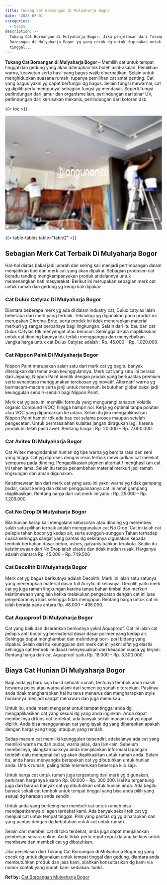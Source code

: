 ```yaml
---
title: Tukang Cat Boroangan di Mulyaharja Bogor
date: '2025-07-01'
categories:
  - biaya
description: >-
  Tukang Cat Boroangan di Mulyaharja Bogor. Jika penjelasan dari Tukang Cat
  Boroangan di Mulyaharja Bogor yg yang cocok dg untuk digunakan untuk tempat
  tinggal...
---
```


**Tukang Cat Boroangan di Mulyaharja Bogor** – Memilih cat untuk tempat tinggal dan gedung yang akan diterapkan tdk boleh asal-asalan. Pemilihan warna, keawetan serta hasil yang bagus wajib diperhatikan. Selain untuk menghidupkan suasana rumah, rupanya pemilihan cat amat penting. Cat yang bagus yakni yg dapat berfungsi dg bagus. Selain fungsi mewarnai, cat yg dipilih perlu mempunyai sebagian fungsi yg mendasar. Seperti fungsi perlindungan dari jamur dan organisme lain, perlindungan dari sinar UV, perlindungan dari kerusakan mekanis, perlindungan dari kotoran dsb.

{{< toc >}}

![Tukang Cat Boroangan di Mulyaharja Bogor](/images/jasa-cat-murah27.png)

{{< table-tables table="table2" >}}

## Sebagian Merk Cat Terbaik Di Mulyaharja Bogor

Hal-hal diatas bakal jadi lumrah dan sering kali menjadi pertimbangan dalam menjadikan tipe dan merk cat yang akan dipakai. Sebagian produsen cat beradu tanding mengkampanyekan produk andalannya untuk memenangkan hati masyarakat. Berikut ini merupakan sebagian merk cat untuk rumah dan gedung yg kerap kali dipakai:

### Cat Dulux Catylac Di Mulyaharja Bogor

Diantara beberapa merk yg ada di dalam industry cat, Dulux catylax ialah beberapa dari merk yang terbaik. Teknologi yg digunakan pada produk ini merupakan Chroma-Brite, serta produk ini tidak menerapkan material merkuri yg sangat berbahaya bagi lingkungan. Selain dari itu bau dari cat Dulux Catylac tdk menyengat atau beracun. Sehingga dikala diaplikasikan untuk cat dinding baunya tdk terlalu mengganggu dan menyebalkan. Jangka harga untuk cat Dulux Catylac adalah : Rp. 45.000 – Rp. 1.020.000.

### Cat Nippon Paint Di Mulyaharja Bogor

Nippon Paint merupakan salah satu dari merk cat yg begitu banyak diterapkan dan tenar akan keunggulannya. Merk cat yang satu ini berasal dari Jepang, Nippon Paint identik dengan produk yang berkualitas premium serta senantiasa menggunakan terobosan yg inovatif. Alternatif warna yg bermacam-macam serta janji untuk memenuhi kebutuhan global bakal jadi keunggulan sendiri-sendiri bagi Nippon Paint.

Merk cat yg satu ini memiliki formula yang mengurangi tahapan Volatile organic Compund (VOC) hingga hampir nol. Kerja yg optimal tanpa polutan atau VOC yang dipancarkan ke udara. Selain itu jika mengaplikasikan Nippon Paint hampir tdk ada bau cat selama proses maupun setelah pengecetan. Untuk permasalahan kulaitas jangan diragukan lagi, karena produk ini telah pasti awet. Bentang harga : Rp. 20.000 – Rp. 2.000.000.

### Cat Avitex Di Mulyaharja Bogor

Cat Avitex mengindahkan hunian dg tipe warna yg bercita rasa dan seni yang tinggi. Cat yg diproses dengan resin terbaik mewujudkan cat melekat sempurna pada dinding. Pengaplikasian pigmen alternatif menghasilkan cat ini tahan lama. Selain itu tanpa penambahan material merkuri jadi ramah lingkungan dan aman digunakan.

Keistimewaan lain dari merk cat yang satu ini yakni warna yg tidak gampang pudar, cepat kering dan dalam pengguanaanya cat ini amat gampang diaplikasikan. Rentang harga dari cat merk ini yaitu : Rp. 25.000 – Rp. 1.206.000.

### Cat No Drop Di Mulyaharja Bogor

Bila hunian kerap kali mengalami kebocoran atau dinding yg merembes salah satu pilihan terbaik adalah menggunakan cat No Drop. Cat ini ialah cat pelapis tahan bocor yg kedap air, serta sungguh-sungguh Tahan terhadap cuaca sehingga sangat yang pantas dg sekiranya digunakan kepada tembok berbahan dasar beton, asbes, galvanis bahkan terakota. Sealin itu keistimewaan dari No Drop ialah elastis dan tidak mudah rusak. Harganya adalah diantara Rp. 45.000 – Rp. 749.500

### Cat Decolith Di Mulyaharja Bogor

Merk cat yg bagus berikutnya adalah Decolith. Merk ini ialah satu satunya yang menerapkan material dasar full Acrylic di kelasnya. Decolih yaitu merk cat yg juga ramah lingkungan karena tanpa bahan timbal dan merkuri. keistimewaan yang lain ketika melakukan pengecatan dengan cat ini luas penyebarannya luas sehingga tidak mengapur. Rentang harga untuk cat ini ialah berada pada antara Rp. 48.000 – 496.000.

### Cat Aquaproof Di Mulyaharja Bogor

Cat yang baik dan disarankan berikutnya yakni Aquaproof. Cat ini ialah cat pelapis anti bocor yg bermaterial dasar dasar polimer yang kedap air. Sehingga dapat menghambat dan melindungi pori- pori bidang yang dipakai. Selain dari itu keunggulan dari merk cat ini yakni sifat yg elastis sehingga cat tembok ini dapat menyesuaikan dari keaadan cuaca yg terjadi. Rentang harga dari cat Aquaproof yaitu Rp. 18.000 – Rp. 3.300.000.

## Biaya Cat Hunian Di Mulyaharja Bogor

Bagi anda yg baru saja build sebuah rumah, tentunya tembok anda masih bewarna polos atau warna alami dari semen yg sudah diterapkan. Pastinya anda tidak mengharapkan hal itu terus menerus dan mengharapkan style huniannya menjadi sangat menawan dan juga memukau.

Untuk itu, anda mesti mengecat untuk tempat tinggal anda dg mengaplikasikan cat yang sesuai dg yang anda inginkan. Anda dapat membelinya di kios cat terdekat, ada banyak sekali macam cat yg dapat dipilih. Anda bisa menggunakan cat yang layak dg yang diharapkan apakah dengan harga yang tinggi ataupun yang rendah.

Setiap macam cat memiliki keunggulan tersendiri, adakalanya ada cat yang memiliki warna mudah pudar, warna jelas, dan lain-lain. Sebelum membelinya, alangkah baiknya anda menjalankan informasi lapangan terlebih dulu mengenai cat yg akan diaplikasikan untuk rumah anda. Selain itu, anda harus menyangka berapakah cat yg dibutuhkan untuk hunian anda. Untuk rumah, paling tidak memerlukan beberapa kilo saja.

Untuk harga cat untuk rumah juga tergantung dari merk yg digunakan, perkiraan harganya kisaran Rp. 80.000 – Rp. 300.000. Hal itu tergantung juga dari barapa banyak cat yg dibutuhkan untuk hunian anda. Ada begitu banyak sekali cat tembok untuk tempat tinggal yang bisa anda pilih yang sesuai dg harapan anda sendiri.

Untuk anda yang berkeinginan membeli cat untuk rumah bisa mendapatkannya di agen terdekat kami. Ada banyak sekali tok cat yg menjual cat untuk tempat tinggal. Pilih yang pantas dg yg diharapkan dan yang pantas dengan dg kebutuhan untuk cat untuk rumah.

Selain dari membeli cat di toko terdekat, anda juga dapat menjalankan pembelian secara online. Anda tidak perlu repot-repot datang ke kios untuk membawa dan membeli cat yg dibutuhkan.

Jika penjelasan dari Tukang Cat Boroangan di Mulyaharja Bogor yg yang cocok dg untuk digunakan untuk tempat tinggal dan gedung. diantara anda membutuhkan produk dan jasa kami, silahkan konsultasikan dg kami via nomor kontak yang sudah kami sediakan. tanks.

**Ref by:** [Cat Boroangan Mulyaharja Bogor](https://id.wikipedia.org/wiki/Cat)
